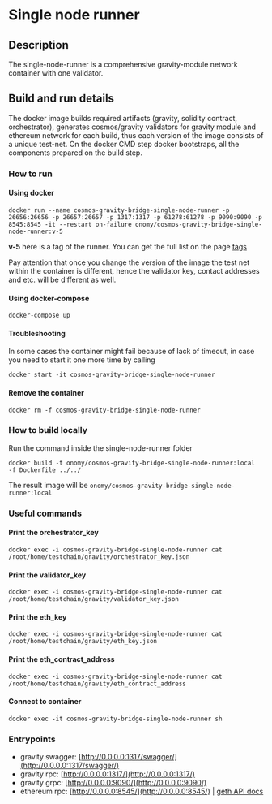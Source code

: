 # Single node runner
## Description
The single-node-runner is a comprehensive gravity-module network container with one validator.
## Build and run details
The docker image builds required artifacts (gravity, solidity contract, orchestrator),
generates cosmos/gravity validators for gravity module and ethereum network for each build,
thus each version of the image consists of a unique test-net.
On the docker CMD step docker bootstraps, all the components prepared on the build step.

### How to run

#### Using docker 
```
docker run --name cosmos-gravity-bridge-single-node-runner -p 26656:26656 -p 26657:26657 -p 1317:1317 -p 61278:61278 -p 9090:9090 -p 8545:8545 -it --restart on-failure onomy/cosmos-gravity-bridge-single-node-runner:v-5
```

**v-5** here is a tag of the runner. You can get the full list on the page [tags](https://hub.docker.com/repository/docker/onomy/cosmos-gravity-bridge-single-node-runner/tags?page=1&ordering=last_updated)

Pay attention that once you change the version of the image the test net within the container is different,
hence the validator key, contact addresses and etc. will be different as well.

#### Using docker-compose

```
docker-compose up
```

#### Troubleshooting
In some cases the container might fail because of lack of timeout, in case you need to start it one more time by calling
```
docker start -it cosmos-gravity-bridge-single-node-runner
```

#### Remove the container
```
docker rm -f cosmos-gravity-bridge-single-node-runner
```

### How to build locally
Run the command inside the single-node-runner folder
```
docker build -t onomy/cosmos-gravity-bridge-single-node-runner:local  -f Dockerfile ../../
```
The result image will be `onomy/cosmos-gravity-bridge-single-node-runner:local`

### Useful commands

#### Print the orchestrator_key
```
docker exec -i cosmos-gravity-bridge-single-node-runner cat /root/home/testchain/gravity/orchestrator_key.json
```

#### Print the validator_key
```
docker exec -i cosmos-gravity-bridge-single-node-runner cat /root/home/testchain/gravity/validator_key.json
```

#### Print the eth_key
```
docker exec -i cosmos-gravity-bridge-single-node-runner cat /root/home/testchain/gravity/eth_key.json
```

#### Print the eth_contract_address
```
docker exec -i cosmos-gravity-bridge-single-node-runner cat /root/home/testchain/gravity/eth_contract_address
```

#### Connect to container 
```
docker exec -it cosmos-gravity-bridge-single-node-runner sh 

```

### Entrypoints
- gravity swagger: [http://0.0.0.0:1317/swagger/](http://0.0.0.0:1317/swagger/)
- gravity rpc: [http://0.0.0.0:1317/](http://0.0.0.0:1317/)
- gravity grpc: [http://0.0.0.0:9090/](http://0.0.0.0:9090/)
- ethereum rpc: [http://0.0.0.0:8545/](http://0.0.0.0:8545/) | [geth API docs](https://geth.ethereum.org/docs/rpc/server)
